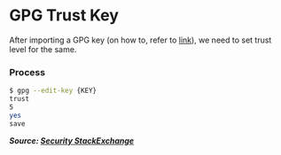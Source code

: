 # GPG Trust Key

After importing a GPG key (on how to, refer to [link](fix-inappropriate-ioctl-for-device-error.md)), we need to set trust level for the same.

### Process

```bash
$ gpg --edit-key {KEY}
trust
5
yes
save
```

**_Source: [Security StackExchange](https://security.stackexchange.com/a/129477)_**
